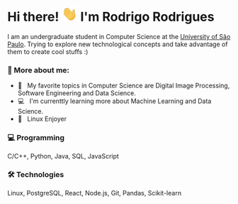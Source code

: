 # Hi there! <img src="icons/Hi.gif" width="35" /> I'm Rodrigo Rodrigues

I am an undergraduate student in Computer Science at the [University of São Paulo](https://www5.usp.br/). Trying to explore new technological concepts and take advantage of them to create cool stuffs :)

### :monocle_face: More about me:

- :rocket: &nbsp; My favorite topics in Computer Science are Digital Image Processing, Software Engineering and Data Science.
- :computer: &nbsp; I'm currenttly learning more about Machine Learning and Data Science.
- :penguin: &nbsp; Linux Enjoyer

### 💻 Programming  
C/C++, Python, Java, SQL, JavaScript

### 🛠️ Technologies  
Linux, PostgreSQL, React, Node.js, Git, Pandas, Scikit-learn


